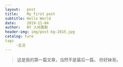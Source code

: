 ```yaml
---
layout:   post
title:    My first post
subtitle: Hello World
date:     2019-11-04
author:   BY 人间喜剧
header-img: img/post-bg-2015.jpg
catalog: ture
tags
     -生活
---
```

>这是我的第一篇文章，当然不是最后一篇。
 你好妹哥。
